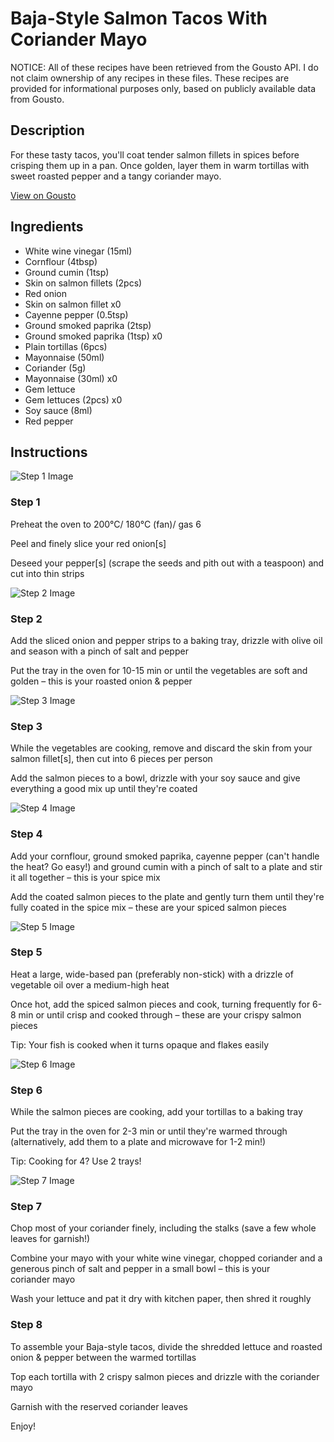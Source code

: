 # Baja-Style Salmon Tacos With Coriander Mayo

NOTICE: All of these recipes have been retrieved from the Gousto API. I do not claim ownership of any recipes in these files. These recipes are provided for informational purposes only, based on publicly available data from Gousto.

## Description

For these tasty tacos, you'll coat tender salmon fillets in spices before crisping them up in a pan. Once golden, layer them in warm tortillas with sweet roasted pepper and a tangy coriander mayo. 

[View on Gousto](https://www.gousto.co.uk/recipes/cookbook/baja-style-salmon-tacos-with-coriander-mayo)

## Ingredients

- White wine vinegar (15ml)
- Cornflour (4tbsp)
- Ground cumin (1tsp)
- Skin on salmon fillets (2pcs)
- Red onion
- Skin on salmon fillet x0
- Cayenne pepper (0.5tsp)
- Ground smoked paprika (2tsp)
- Ground smoked paprika (1tsp) x0
- Plain tortillas (6pcs)
- Mayonnaise (50ml)
- Coriander (5g)
- Mayonnaise (30ml) x0
- Gem lettuce
- Gem lettuces (2pcs) x0
- Soy sauce (8ml)
- Red pepper

## Instructions

![Step 1 Image](https://production-media.gousto.co.uk/cms/recipe-step-image/Step-1-1616582753193-x200.jpg)

### Step 1

Preheat the oven to 200°C/ 180°C (fan)/ gas 6

Peel and finely slice your red onion[s]

Deseed your pepper[s] (scrape the seeds and pith out with a teaspoon) and cut into thin strips

![Step 2 Image](https://production-media.gousto.co.uk/cms/recipe-step-image/Step-2-1616582764550-x200.jpg)

### Step 2

Add the sliced onion and pepper strips to a baking tray, drizzle with olive oil and season with a pinch of salt and pepper

Put the tray in the oven for 10-15 min or until the vegetables are soft and golden – this is your roasted onion & pepper

![Step 3 Image](https://production-media.gousto.co.uk/cms/recipe-step-image/step-3-1616582772711-x200.jpg)

### Step 3

While the vegetables are cooking, remove and discard the skin from your salmon fillet[s], then cut into 6 pieces per person

Add the salmon pieces to a bowl, drizzle with your soy sauce and give everything a good mix up until they're coated

![Step 4 Image](https://production-media.gousto.co.uk/cms/recipe-step-image/Step-4-1616582790192-x200.jpg)

### Step 4

Add your cornflour, ground smoked paprika, cayenne pepper (can't handle the heat? Go easy!) and ground cumin with a pinch of salt to a plate and stir it all together – this is your spice mix

Add the coated salmon pieces to the plate and gently turn them until they're fully coated in the spice mix – these are your spiced salmon pieces

![Step 5 Image](https://production-media.gousto.co.uk/cms/recipe-step-image/step-5-1616582808143-x200.jpg)

### Step 5

Heat a large, wide-based pan (preferably non-stick) with a drizzle of vegetable oil over a medium-high heat

Once hot, add the spiced salmon pieces and cook, turning frequently for 6-8 min or until crisp and cooked through – these are your crispy salmon pieces

Tip: Your fish is cooked when it turns opaque and flakes easily

![Step 6 Image](https://production-media.gousto.co.uk/cms/recipe-step-image/Plain-wraps-on-a-bakin-tray-1677584995712-x200.jpg)

### Step 6

While the salmon pieces are cooking, add your tortillas to a baking tray

Put the tray in the oven for 2-3 min or until they're warmed through (alternatively, add them to a plate and microwave for 1-2 min!)

Tip: Cooking for 4? Use 2 trays!

![Step 7 Image](https://production-media.gousto.co.uk/cms/recipe-step-image/Step-7-1616582822174-x200.jpg)

### Step 7

Chop most of your coriander finely, including the stalks (save a few whole leaves for garnish!)

Combine your mayo with your white wine vinegar, chopped coriander and a generous pinch of salt and pepper in a small bowl – this is your coriander mayo

Wash your lettuce and pat it dry with kitchen paper, then shred it roughly

### Step 8

To assemble your Baja-style tacos, divide the shredded lettuce and roasted onion & pepper between the warmed tortillas

Top each tortilla with 2 crispy salmon pieces and drizzle with the coriander mayo

Garnish with the reserved coriander leaves

Enjoy!

